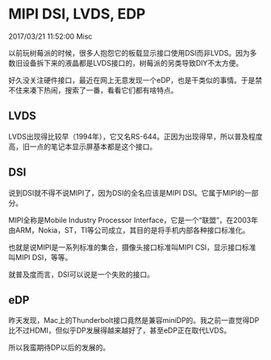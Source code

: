 # MIPI DSI, LVDS, EDP
2017/03/21 11:52:00
Misc


以前玩树莓派的时候，很多人抱怨它的板载显示接口使用DSI而非LVDS。因为多数旧设备拆下来的液晶都是LVDS接口的，树莓派的另类导致DIY不太方便。

好久没关注硬件接口，最近在网上无意发现一个eDP，也是干类似的事情。于是禁不住来凑下热闹，搜索了一番，看看它们都有啥特点。


## LVDS

LVDS出现得比较早（1994年），它又名RS-644。正因为出现得早，所以普及程度高，旧一点的笔记本显示屏基本都是这个接口。


## DSI

说到DSI就不得不说MIPI了，因为DSI的全名应该是MIPI DSI。它属于MIPI的一部分。

MIPI全称是Mobile Industry Processor Interface，它是一个“联盟”，在2003年由ARM，Nokia，ST，TI等公司成立，其目的是将手机内部各种接口标准化。

也就是说MIPI是一系列标准的集合，摄像头接口标准叫MIPI CSI，显示接口标准叫MIPI DSI，等等。

就普及度而言，DSI可以说是一个失败的接口。


## eDP

昨天发现，Mac上的Thunderbolt接口竟然是兼容miniDP的。我之前一直觉得DP比不过HDMI，但似乎DP发展得越来越好了，甚至eDP正在取代LVDS。

所以我蛮期待DP以后的发展的。


